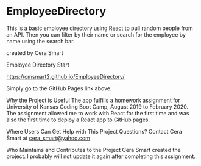 # EmployeeDirectory

This is a basic employee directory using React to pull random people from an API. Then you can filter by their name or search for the employee by name using the search bar. 

created by Cera Smart

Employee Directory Start

https://cmsmart2.github.io/EmployeeDirectory/

Simply go to the GitHub Pages link above.

Why the Project is Useful
The app fulfills a homework assignment for University of Kansas Coding Boot Camp, August 2019 to February 2020. The assignment allowed me to work with React for the first time and was also the first time to deploy a React app to GitHub pages.

Where Users Can Get Help with This Project
Questions? Contact Cera Smart at cera_smart@yahoo.com

Who Maintains and Contributes to the Project
Cera Smart created the project. I probably will not update it again after completing this assignment.
